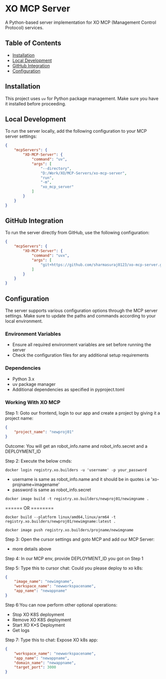 # XO MCP Server

A Python-based server implementation for XO MCP (Management Control Protocol) services.

## Table of Contents
- [Installation](#installation)
- [Local Development](#local-development)
- [GitHub Integration](#github-integration)
- [Configuration](#configuration)

## Installation

This project uses `uv` for Python package management. Make sure you have it installed before proceeding.

## Local Development

To run the server locally, add the following configuration to your MCP server settings:

```json
{
    "mcpServers": {
        "XO-MCP-Server": {
            "command": "uv",
            "args": [
                "--directory",
                "D:/Work/XO/MCP-Servers/xo-mcp-server",
                "run",
                "-m",
                "xo_mcp_server"
            ]
        }
    }
}
```

## GitHub Integration

To run the server directly from GitHub, use the following configuration:

```json
{
    "mcpServers": {
        "XO-MCP-Server": {
            "command": "uvx",
            "args": [
                "git+https://github.com/sharmasuraj0123/xo-mcp-server.git"
            ]
        }
    }
}
```

## Configuration

The server supports various configuration options through the MCP server settings. Make sure to update the paths and commands according to your local environment.

### Environment Variables
- Ensure all required environment variables are set before running the server
- Check the configuration files for any additional setup requirements

### Dependencies
- Python 3.x
- uv package manager
- Additional dependencies as specified in pyproject.toml

### Working With XO MCP
Step 1: Goto our frontend, login to our app and create a project by giving it a project name:
```json
{
    "project_name": "newproj01"
}
```

Outcome:
You will get an robot_info.name and robot_info.secret and a DEPLOYMENT_ID

Step 2: Execute the below cmds:

```
docker login registry.xo.builders -u 'username' -p your_password
```

- username is same as robot_info.name and it should be in quotes i.e 'xo-projname+imagename'
- password is same as robot_info.secret

```
docker image build -t registry.xo.builders/newproj01/newimgname .
```

====== OR ========

```
docker build --platform linux/amd64,linux/arm64 -t registry.xo.builders/newproj01/newimgname:latest .
```

```
docker image push registry.xo.builders/projname/newimgname
```

Step 3: Open the cursor settings and goto MCP and add our MCP Server:
- more details above

Step 4: In our MCP env, provide DEPLOYMENT_ID you got on Step 1

Step 5: Type this to cursor chat:
Could you please deploy to xo k8s:
```json
{
    "image_name": "newimgname",
    "workspace_name": "newworkspacename",
    "app_name": "newappname"
}
```

Step 6:You can now perform other optional operations:
- Stop XO K8S deployment
- Remove XO K8S deployment
- Start XO K*S Deployment
- Get logs

Step 7: Type this to chat:
Expose XO k8s app:
```json
{
    "workspace_name": "newworkspacename",
    "app_name": "newappname",
    "domain_name": "newappname",
    "target_port": 3000
}
```


